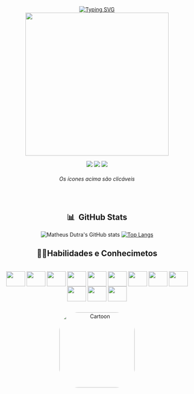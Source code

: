 <div align="center">
<a href="https://git.io/typing-svg"><img src="https://readme-typing-svg.demolab.com?font=Fira+Code&weight=500&size=40&pause=2000&color=FFFAFA&background=483D8B00&center=true&width=800&height=80&lines=Bem+Vindo+ao+meu+perfil!" alt="Typing SVG" /></a>
  
<div align="center">
   <img height="380em" src="https://media.tenor.com/3bTxZ4HdrysAAAAC/pixels-neon.gif"/>
</div>

<a href="https://linkedin.com/in/omatheus-dutra/"><img src="https://img.icons8.com/ios/40/4B0082/linkedin.png" target="_blank"></a>
<a href="https://instagram.com/omatheus.dutra"> <img src="https://img.icons8.com/ios/40/4B0082/instagram-new--v1.png" target_blank></a>
<a href="mailto:matheusbdutra@hotmail.com"><img src="https://img.icons8.com/ios/40/4B0082/microsoft-outlook-2019--v1.png" target="_blank"></a>

  <h6> Os ícones acima são clicáveis </h6> 
  
<div style="text-align: center;">
<br>


<h2 align="center">📊 &nbsp;GitHub Stats</h2>

![Matheus Dutra's GitHub stats](https://github-readme-stats-git-masterrstaa-rickstaa.vercel.app/api?username=omatheusdutra&hide_title=true&show_icons=true&include_all_commits=false&count_private=true&line_height=25&hide=issues&bg_color=020114&title_color=7520FF&text_color=FFF&border_radius=3&border_color=181832&icon_color=7520FF&theme=jolly)
[![Top Langs](https://github-readme-stats-git-masterrstaa-rickstaa.vercel.app/api/top-langs/?username=omatheusdutra&line_height=10&card_width=290&layout=compact&hide_title=false&count_private=true&langs_count=4&show_icons=true&title_color=7520FF&hide=html,css&bg_color=020114&text_color=8B8B8B&border_radius=3&border_color=181832)](https://github.com/elidianaandrade/github-readme-stats)

</div>

## 👨‍💻Habilidades e Conhecimetos
  
<div style="display: inline_block"><br>
  <div align="center">

  <img align="center" height="40" width="50" src="https://cdn.jsdelivr.net/gh/devicons/devicon/icons/react/react-original.svg" />
  <img align="center" height="40" width="50" src="https://cdn.jsdelivr.net/gh/devicons/devicon/icons/javascript/javascript-original.svg" />
  <img align="center" height="40" width="50" src="https://cdn.jsdelivr.net/gh/devicons/devicon/icons/html5/html5-original.svg" />
  <img align="center" height="40" width="50" src="https://cdn.jsdelivr.net/gh/devicons/devicon/icons/css3/css3-original.svg" />
  <img align="center" height="40" width="50" src="https://cdn.jsdelivr.net/gh/devicons/devicon/icons/c/c-original.svg" />
  <img align="center" height="40" width="50" src="https://cdn.jsdelivr.net/gh/devicons/devicon/icons/nodejs/nodejs-original.svg" />
  <img align="center" height="40" width="50" src="https://cdn.jsdelivr.net/gh/devicons/devicon/icons/java/java-original.svg" />
  <img align="center" height="40" width="50" src="https://cdn.jsdelivr.net/gh/devicons/devicon/icons/python/python-original.svg" /> 
  <img align="center" height="40" width="50" src="https://cdn.jsdelivr.net/gh/devicons/devicon/icons/php/php-original.svg" />
  <img align="center" height="40" width="50" src="https://cdn.jsdelivr.net/gh/devicons/devicon/icons/laravel/laravel-plain.svg" />
  <img align="center" height="40" width="50" src="https://cdn.jsdelivr.net/gh/devicons/devicon/icons/mysql/mysql-original.svg" />
  <img align="center" height="40" width="50" src="https://cdn.jsdelivr.net/gh/devicons/devicon/icons/amazonwebservices/amazonwebservices-original.svg" />
</div>

  ##
  <img align="center" alt="Cartoon" height="200" style="border-radius:50px;" src="https://user-images.githubusercontent.com/89203538/222477874-0acc3db4-e4cd-4988-956c-b9d30f956e69.jpg?transparent=1&palette=1&scale=2">
    
</div>
